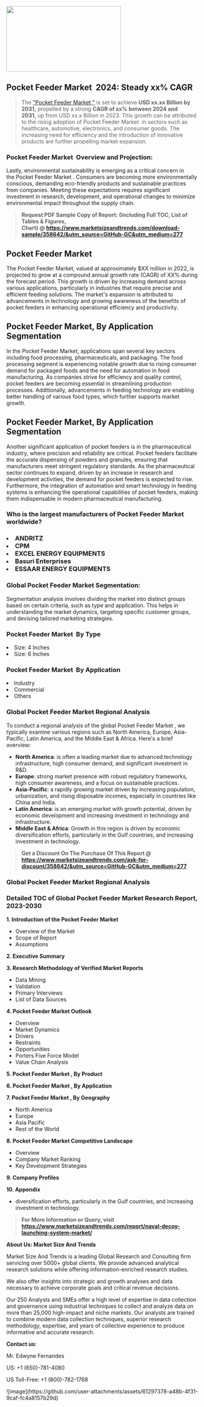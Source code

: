 <p><img class="alignnone size-medium wp-image-20088" src="https://ffe5etoiles.com/wp-content/uploads/2024/12/MST1-300x171.png" alt="" width="300" height="171" /></p><h2 id="ember46" class="ember-view reader-text-block__heading-2">Pocket Feeder Market &nbsp;2024: Steady&nbsp;xx% CAGR</h2><blockquote id="ember47" class="ember-view reader-text-block__blockquote">The&nbsp;<a class="app-aware-link " href="https://www.marketsizeandtrends.com/download-sample/358642/&utm_source=GitHub-GC&utm_medium=277" target="_blank" data-test-app-aware-link="">"Pocket Feeder Market "</a>&nbsp;is set to achieve&nbsp;<strong>USD&nbsp;xx.xx&nbsp;Billion by 2031,</strong>&nbsp;propelled by a strong&nbsp;<strong>CAGR of&nbsp;xx% between 2024 and 2031,</strong>&nbsp;up from USD xx.x Billion in 2023. This growth can be attributed to the rising adoption of&nbsp;Pocket Feeder Market &nbsp;in sectors such as healthcare, automotive, electronics, and consumer goods. The increasing need for efficiency and the introduction of innovative products are further propelling market expansion.</blockquote><h3 id="ember48" class="ember-view reader-text-block__heading-3">Pocket Feeder Market &nbsp;Overview and Projection:</h3><p id="ember49" class="ember-view reader-text-block__paragraph">Lastly, environmental sustainability is emerging as a critical concern in the&nbsp;Pocket Feeder Market . Consumers are becoming more environmentally conscious, demanding eco-friendly products and sustainable practices from companies. Meeting these expectations requires significant investment in research, development, and operational changes to minimize environmental impact throughout the supply chain.</p><blockquote id="ember50" class="ember-view reader-text-block__blockquote"><strong>Request PDF Sample Copy of Report: (Including Full TOC, List of Tables &amp; Figures, Chart)&nbsp;@&nbsp;<strong><a href="https://www.marketsizeandtrends.com/download-sample/358642/&utm_source=GitHub-GC&utm_medium=277" target="_blank">https://www.marketsizeandtrends.com/download-sample/358642/&utm_source=GitHub-GC&utm_medium=277</a></strong></strong></blockquote><h3 class=""> <h2>Pocket Feeder Market</h2><p>The Pocket Feeder Market, valued at approximately $XX million in 2022, is projected to grow at a compound annual growth rate (CAGR) of XX% during the forecast period. This growth is driven by increasing demand across various applications, particularly in industries that require precise and efficient feeding solutions. The market's expansion is attributed to advancements in technology and growing awareness of the benefits of pocket feeders in enhancing operational efficiency and productivity.</p><h2>Pocket Feeder Market, By Application Segmentation</h2><p>In the Pocket Feeder Market, applications span several key sectors including food processing, pharmaceuticals, and packaging. The food processing segment is experiencing notable growth due to rising consumer demand for packaged foods and the need for automation in food manufacturing. As companies strive for efficiency and quality control, pocket feeders are becoming essential in streamlining production processes. Additionally, advancements in feeding technology are enabling better handling of various food types, which further supports market growth.</p><h2>Pocket Feeder Market, By Application Segmentation</h2><p>Another significant application of pocket feeders is in the pharmaceutical industry, where precision and reliability are critical. Pocket feeders facilitate the accurate dispensing of powders and granules, ensuring that manufacturers meet stringent regulatory standards. As the pharmaceutical sector continues to expand, driven by an increase in research and development activities, the demand for pocket feeders is expected to rise. Furthermore, the integration of automation and smart technology in feeding systems is enhancing the operational capabilities of pocket feeders, making them indispensable in modern pharmaceutical manufacturing.</p></h3><h3 id="" class="">Who is the largest manufacturers of&nbsp;Pocket Feeder Market  worldwide?</h3><h3 class=""></Li><Li>ANDRITZ</Li><Li> CPM</Li><Li> EXCEL ENERGY EQUIPMENTS</Li><Li> Basuri Enterprises</Li><Li> ESSAAR ENERGY EQUIPMENTS</h3><h3 id="ember53" class="ember-view reader-text-block__heading-3">Global&nbsp;Pocket Feeder Market  Segmentation:</h3><p id="ember54" class="ember-view reader-text-block__paragraph">Segmentation analysis involves dividing the market into distinct groups based on certain criteria, such as type and application. This helps in understanding the market dynamics, targeting specific customer groups, and devising tailored marketing strategies.</p><h3 id="" class="">Pocket Feeder Market &nbsp;By Type</h3><p></Li><Li>Size: 4 Inches</Li><Li> Size: 6 Inches</p><h3 id="" class="">Pocket Feeder Market &nbsp;By Application</h3><p class=""></Li><Li>Industry</Li><Li> Commercial</Li><Li> Others</p><h3 id="ember62" class="ember-view reader-text-block__heading-3">Global Pocket Feeder Market  Regional Analysis</h3><p id="ember63" class="ember-view reader-text-block__paragraph">To conduct a regional analysis of the global Pocket Feeder Market , we typically examine various regions such as North America, Europe, Asia-Pacific, Latin America, and the Middle East &amp; Africa. Here's a brief overview:</p><ul><li><strong>North America</strong>: is often a leading market due to advanced technology infrastructure, high consumer demand, and significant investment in R&amp;D.</li><li><strong>Europe</strong>: strong market presence with robust regulatory frameworks, high consumer awareness, and a focus on sustainable practices.</li><li><strong>Asia-Pacific</strong>: a rapidly growing market driven by increasing population, urbanization, and rising disposable incomes, especially in countries like China and India.</li><li><strong>Latin America</strong>: is an emerging market with growth potential, driven by economic development and increasing investment in technology and infrastructure.</li><li><strong>Middle East &amp; Africa</strong>: Growth in this region is driven by economic diversification efforts, particularly in the Gulf countries, and increasing investment in technology.</li></ul><blockquote id="ember61" class="ember-view reader-text-block__blockquote"><strong>Get a Discount On The Purchase Of This Report @ <strong><a href="https://html-cleaner.com/" target="">https://www.marketsizeandtrends.com/ask-for-discount/358642/&utm_source=GitHub-GC&utm_medium=277</a></strong></strong></blockquote><h3 id="ember62" class="ember-view reader-text-block__heading-3">Global Pocket Feeder Market  Regional Analysis</h3><h3 id="" class="">Detailed TOC of Global Pocket Feeder Market  Research Report, 2023-2030</h3><p id="" class=""><strong>1. Introduction of the Pocket Feeder Market </strong></p><ul><li>Overview of the Market</li><li>Scope of Report</li><li>Assumptions</li></ul><p id="" class=""><strong>2. Executive Summary</strong></p><p id="" class=""><strong>3. Research Methodology of Verified Market Reports</strong></p><ul><li>Data Mining</li><li>Validation</li><li>Primary Interviews</li><li>List of Data Sources</li></ul><p id="" class=""><strong>4. Pocket Feeder Market  Outlook</strong></p><ul><li>Overview</li><li>Market Dynamics</li><li>Drivers</li><li>Restraints</li><li>Opportunities</li><li>Porters Five Force Model</li><li>Value Chain Analysis</li></ul><p id="" class=""><strong>5. Pocket Feeder Market , By Product</strong></p><p id="" class=""><strong>6. Pocket Feeder Market , By Application</strong></p><p id="" class=""><strong>7. Pocket Feeder Market , By Geography</strong></p><ul><li>North America</li><li>Europe</li><li>Asia Pacific</li><li>Rest of the World</li></ul><p id="" class=""><strong>8. Pocket Feeder Market  Competitive Landscape</strong></p><ul><li>Overview</li><li>Company Market Ranking</li><li>Key Development Strategies</li></ul><p id="" class=""><strong>9. Company Profiles</strong></p><p id="" class=""><strong>10. Appendix</strong></p><ul><li>diversification efforts, particularly in the Gulf countries, and increasing investment in technology.</li></ul><blockquote id="ember65" class="ember-view reader-text-block__blockquote"><strong>For More Information or Query, visit <strong><strong><a href="https://html-cleaner.com/" target="">https://www.marketsizeandtrends.com/report/naval-decoy-launching-system-market/</a></strong></strong></strong></blockquote><p id="" class=""><strong>About Us: Market Size And Trends</strong></p><p id="" class="">Market Size And Trends is a leading Global Research and Consulting firm servicing over 5000+ global clients. We provide advanced analytical research solutions while offering information-enriched research studies.</p><p id="" class="">We also offer insights into strategic and growth analyses and data necessary to achieve corporate goals and critical revenue decisions.</p><p id="" class="">Our 250 Analysts and SMEs offer a high level of expertise in data collection and governance using industrial techniques to collect and analyze data on more than 25,000 high-impact and niche markets. Our analysts are trained to combine modern data collection techniques, superior research methodology, expertise, and years of collective experience to produce informative and accurate research.</p><p id="" class=""><strong>Contact us:</strong></p><p id="" class="">Mr. Edwyne Fernandes</p><p id="" class="">US: +1 (650)-781-4080</p><p id="" class="">US Toll-Free: +1 (800)-782-1768</p>
![image](https://github.com/user-attachments/assets/61297378-a48b-4f31-9caf-fc4a8157b29d)
